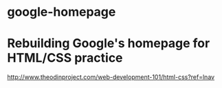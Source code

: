# google-homepage
# Rebuilding Google's homepage for HTML/CSS practice
http://www.theodinproject.com/web-development-101/html-css?ref=lnav